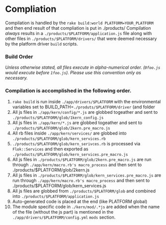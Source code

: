# Compliation

Compilation is handled by the `rake build:world PLATFORM=YOUR_PLATFORM` and then end result of that compliation is put in ./products/
Compilation *always* results in a `./products/$PLATFORM/application.js` file along with other files in `./products/$PLATFORM/drivers/` that
were deemed necessary by the platform driver `build` scripts.

### Build Order
*Unless otherwise stated, all files execute in alpha-numerical order. (`0foo.js` would execute before `1foo.js`).  Please use this convention only
as necessary.*

### Compilation is accomplished in the following order.

 1. `rake build` is run inside `./app/drivers/$PLATFORM` with the environmental variables set to BUILD_PATH=`./produts/$PLATFORM/driver` (and folder
 2. All js files in `./app/kern/config/*.js` are globbed togeather and sent to `./products/$PLATFORM/glob/1kern_config.js`
 3. All js files in `./app/kern/*.js` are globbed togeather and sent to `./products/$PLATFORM/glob/2kern.pre_macro.js`
 4. All rb files inside `./app/kern/services/` are globbed into `./products/$PLATFORM/glob/kern_services.rb`
 5. `./products/$PLATFORM/glob/kern_serivces.rb` is processed via `Flok::Services` and then exported as `./products/$PLATFORM/glob/kern_services.pre_macro.js`
 6. All js files in `./products/$PLATFORM/glob/2kern.pre_macro.js` are run through `./app/kern/macro.rb's macro_process` and then sent to ./products/$PLATFORM/glob/2kern.js
 7. All js files in `./products/$PLATFORM/glob/kern_services.pre_macro.js` are run through `./app/kern/macro.rb's macro_process` and then sent to ./products/$PLATFORM/glob/kern_services.js
 8. All js files are globbed from `./products/$PLATFORM/glob` and combined into `./products/$PLATFORM/application.js`
 9. Auto-generated code is placed at the end (like PLATFORM global)
 10. The module specific code in `./kern/mod/.*js` are added when the name of the file (without the js part) is mentioned in the `./app/drivers/$PLATFORM/config.yml` `mods` section.
